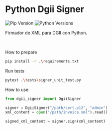 # Python Dgii Signer

<p align="left">
  <img src="https://img.shields.io/badge/pip-23.2.1-orange" alt="Pip Version">
  <img src="https://img.shields.io/badge/python-3.8%20%7C%203.9%20%7C%203.10%20%7C%203.11%20%7C%203.12%20%7C%203.13-blue" alt="Python Versions">
</p>

Firmador de XML para DGII con Python.

<br />

How to prepare
```Bash
pip install -r .\requirements.txt
```

Run tests
```Bash
pytest .\tests\signer_unit_test.py
```

How to use

```Python
from dgii_signer import DgiiSigner

signer = DgiiSigner("/path/cert.p12", "admin")
xml_content = open("/path/invoice.xml").read()

signed_xml_content = signer.sign(xml_content)
```